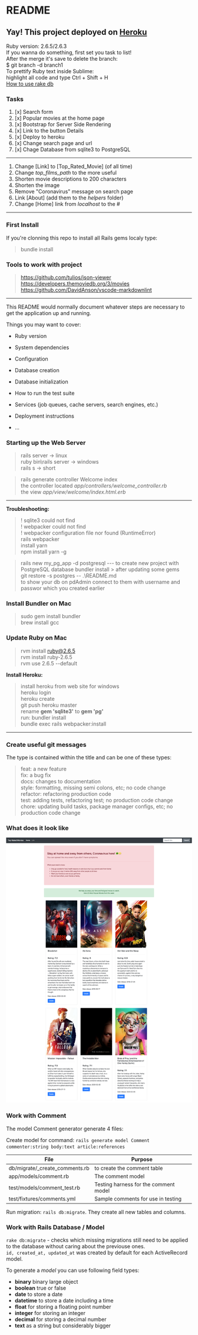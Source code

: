 # README

## Yay! This project deployed on [Heroku](https://ancient-bayou-55245.herokuapp.com/)

Ruby version: 2.6.5/2.6.3  
If you wanna do something, first set you task to list!  
After the merge it's save to delete the branch:  
$ git branch -d branch1  
To prettify Ruby text inside Sublime:  
highlight all code and type Ctrl + Shift + H  
[How to use rake db](https://dev.to/neshaz/how-to-use-rake-db-commands-in-the-correct-way--50o2)

### Tasks

1. [x] Search form
2. [x] Popular movies at the home page
3. [x] Bootstrap for Server Side Rendering
4. [x] Link to the button Details
5. [x] Deploy to heroku
6. [x] Change search page and url
7. [x] Chage Database from sqlite3 to PostgreSQL

---

1. Change [Link] to [Top_Rated_Movie] (of all time)
1. Change *top_films_path* to the more useful
1. Shorten movie descriptions to 200 characters
1. Shorten the image
1. Remove "Coronavirus" message on search page
1. Link [About] (add them to the *helpers* folder)
1. Change [Home] link from *localhost* to the \#

---

### First Install

If you're clonning this repo to install all Rails gems localy type:  

> bundle install

### Tools to work with project

> <https://github.com/tulios/json-viewer>  
> <https://developers.themoviedb.org/3/movies>  
> <https://github.com/DavidAnson/vscode-markdownlint>  

---

This README would normally document whatever steps are necessary to get the
application up and running.

Things you may want to cover:

* Ruby version

* System dependencies

* Configuration

* Database creation

* Database initialization

* How to run the test suite

* Services (job queues, cache servers, search engines, etc.)

* Deployment instructions

* ...

### Starting up the Web Server

> rails server    -> linux  
> ruby bin\rails server -> windows  
> rails s     -> short  

> rails generate controller Welcome index  
> the controller located *app/controllers/welcome_controller.rb*  
> the view *app/view/welcome/index.html.erb*  

---

**Troubleshooting:**

> ! sqlite3 could not find  
> ! webpacker could not find  
> ! webpacker configuration file nor found (RuntimeError)  
> rails webpacker  
> install yarn  
> npm install yarn -g  

>  rails new my_pg_app -d postgresql --- to create new project with PostgreSQL database
> bundler install > after updating some gems  
> git restore -s  postgres -- .\README.md  
> to show your db on pdAdmin connect to them with username and passwor which you created earlier

### Install Bundler on Mac

> sudo gem install bundler  
> brew install gcc

### Update Ruby on Mac

> rvm install ruby@2.6.5  
> rvm install ruby-2.6.5  
> rvm use 2.6.5 --default  

**Install Heroku:**
> install heroku from web site for windows  
> heroku login  
> heroku create  
> git push heroku master  
> rename **gem 'sqlite3'** to **gem 'pg'**  
> run: bundler install  
> bundle exec rails webpacker:install  

---

### Create useful git messages

The type is contained within the title and can be one of these types:

> feat: a new feature  
> fix: a bug fix  
> docs: changes to documentation  
> style: formatting, missing semi colons, etc; no code change  
> refactor: refactoring production code  
> test: adding tests, refactoring test; no production code change  
> chore: updating build tasks, package manager configs, etc; no production code change

### What does it look like

![Top Rated Movies](public/Top_Rated_Movies.png)

### Work with Comment

The model Comment generator generate 4 files:

Create model for command: `rails generate model Comment commenter:string body:text article:references`

| __File__ | __Purpose__ |
| --- | --- |
| db/migrate/_create_comments.rb | to create the comment table |
| app/models/comment.rb | The comment model |
| test/models/comment_test.rb | Testing harness for the comment model |
| test/fixtures/comments.yml | Sample comments for use in testing |

Run migration: `rails db:migrate`. They create all new tables and columns.  

### Work with Rails Database / Model 

`rake db:migrate` - checks which missing migrations still need to be applied to the database without caring about the previouse ones.  
`id, created_at, updated_at` was created by default for each ActiveRecord model.  

To generate a *model* you can use following field types:
- **binary** binary large object 
- **boolean** true or false 
- **date** to store a date 
- **datetime** to store a date including a time
- **float** for storing a floating point number 
- **integer** for storing an integer
- **decimal** for storing a decimal number 
- **text** as a string but considerably bigger